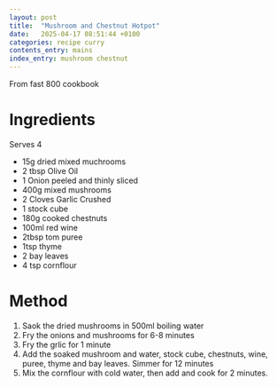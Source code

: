 ```yaml
---
layout: post
title:  "Mushroom and Chestnut Hotpot"
date:   2025-04-17 08:51:44 +0100
categories: recipe curry
contents_entry: mains
index_entry: mushroom chestnut
---
```


From fast 800 cookbook


# Ingredients
Serves 4
- 15g dried mixed muchrooms
- 2 tbsp Olive Oil
- 1 Onion peeled and thinly sliced
- 400g mixed mushrooms
- 2 Cloves Garlic Crushed
- 1 stock cube
- 180g cooked chestnuts
- 100ml red wine
- 2tbsp tom puree
- 1tsp thyme
- 2 bay leaves
- 4 tsp cornflour

# Method

1. Saok the dried mushrooms in 500ml boiling water
1. Fry the onions and mushrooms for 6-8 minutes
1. Fry the grlic for 1 minute
1. Add the soaked mushroom and water, stock cube, chestnuts, wine,
puree, thyme and bay leaves. Simmer for 12 minutes
1. Mix the cornflour with cold water, then add and cook for 2 minutes.

